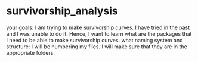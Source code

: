 # survivorship_analysis
your goals: I am trying to make survivorship curves. I have tried in the past and I was unable to do it. Hence, I want to learn what are the packages that I need to be able to make survivorship curves. 
what naming system and structure: I will be numbering my files. I will make sure that they are in the appropriate folders. 
